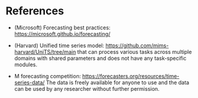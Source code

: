 # References
- (Microsoft) Forecasting best practices: https://microsoft.github.io/forecasting/

- (Harvard) Unified time series model: https://github.com/mims-harvard/UniTS/tree/main that can process various tasks across multiple domains with shared parameters and does not have any task-specific modules.

- M forecasting competition: https://forecasters.org/resources/time-series-data/
The data is freely available for anyone to use and the data can be used by any researcher without further permission.
